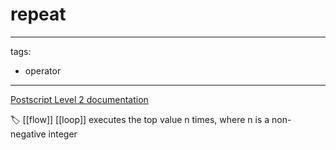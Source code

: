 # repeat

---
tags:

- operator

---

[Postscript Level 2 documentation](https://hepunx.rl.ac.uk/~adye/psdocs/ref/PSL2r.html#repeat)

🏷️ [[flow]] [[loop]]
executes the top value n times, where n is a non-negative integer
